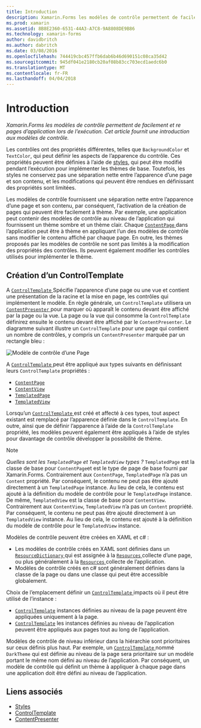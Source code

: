 ```yaml
---
title: Introduction
description: Xamarin.Forms les modèles de contrôle permettent de facilement et re pages d’application lors de l’exécution. Cet article fournit une introduction aux modèles de contrôle.
ms.prod: xamarin
ms.assetid: 8B8E2360-6531-44A3-A7C8-9A8808DE9B86
ms.technology: xamarin-forms
author: davidbritch
ms.author: dabritch
ms.date: 03/08/2016
ms.openlocfilehash: 744419cbc457ffb6dab6b46d690151c08ca35d42
ms.sourcegitcommit: 945df041e2180cb20af08b83cc703ecd1aedc6b0
ms.translationtype: MT
ms.contentlocale: fr-FR
ms.lasthandoff: 04/04/2018
---
```

# <a name="introduction"></a>Introduction

_Xamarin.Forms les modèles de contrôle permettent de facilement et re pages d’application lors de l’exécution. Cet article fournit une introduction aux modèles de contrôle._

Les contrôles ont des propriétés différentes, telles que `BackgroundColor` et `TextColor`, qui peut définir les aspects de l’apparence du contrôle. Ces propriétés peuvent être définies à l’aide de [styles](~/xamarin-forms/user-interface/styles/index.md), qui peut être modifié pendant l’exécution pour implémenter les thèmes de base. Toutefois, les styles ne conservez pas une séparation nette entre l’apparence d’une page et son contenu, et les modifications qui peuvent être rendues en définissant des propriétés sont limitées.

Les modèles de contrôle fournissent une séparation nette entre l’apparence d’une page et son contenu, par conséquent, l’activation de la création de pages qui peuvent être facilement à thème. Par exemple, une application peut contenir des modèles de contrôle au niveau de l’application qui fournissent un thème sombre et un thème clair. Chaque [ `ContentPage` ](https://developer.xamarin.com/api/type/Xamarin.Forms.ContentPage/) dans l’application peut être à thème en appliquant l’un des modèles de contrôle sans modifier le contenu affiché par chaque page. En outre, les thèmes proposés par les modèles de contrôle ne sont pas limités à la modification des propriétés des contrôles. Ils peuvent également modifier les contrôles utilisés pour implémenter le thème.

## <a name="creating-a-controltemplate"></a>Création d’un ControlTemplate

A [ `ControlTemplate` ](https://developer.xamarin.com/api/type/Xamarin.Forms.ControlTemplate/) Spécifie l’apparence d’une page ou une vue et contient une présentation de la racine et la mise en page, les contrôles qui implémentent le modèle. En règle générale, un `ControlTemplate` utilisera un [ `ContentPresenter` ](https://developer.xamarin.com/api/type/Xamarin.Forms.ContentPresenter/) pour marquer où apparaît le contenu devant être affiché par la page ou la vue. La page ou la vue qui consomme la `ControlTemplate` définirez ensuite le contenu devant être affiché par le `ContentPresenter`. Le diagramme suivant illustre un `ControlTemplate` pour une page qui contient un nombre de contrôles, y compris un `ContentPresenter` marquée par un rectangle bleu :

![](introduction-images/control-template.png "Modèle de contrôle d’une Page")

A [ `ControlTemplate` ](https://developer.xamarin.com/api/type/Xamarin.Forms.ControlTemplate/) peut être appliqué aux types suivants en définissant leurs `ControlTemplate` propriétés :

- [`ContentPage`](https://developer.xamarin.com/api/type/Xamarin.Forms.ContentPage/)
- [`ContentView`](https://developer.xamarin.com/api/type/Xamarin.Forms.ContentView/)
- [`TemplatedPage`](https://developer.xamarin.com/api/type/Xamarin.Forms.TemplatedPage/)
- [`TemplatedView`](https://developer.xamarin.com/api/type/Xamarin.Forms.TemplatedView/)

Lorsqu’un [ `ControlTemplate` ](https://developer.xamarin.com/api/type/Xamarin.Forms.ControlTemplate/) est créé et affecté à ces types, tout aspect existant est remplacé par l’apparence définie dans le `ControlTemplate`. En outre, ainsi que de définir l’apparence à l’aide de la `ControlTemplate` propriété, les modèles peuvent également être appliqués à l’aide de styles pour davantage de contrôle développer la possibilité de thème.

> [!NOTE]
>  *Quelles sont les `TemplatedPage` et `TemplatedView` types ?* `TemplatedPage` est la classe de base pour `ContentPage`et est le type de page de base fourni par Xamarin.Forms. Contrairement aux `ContentPage`, `TemplatedPage` n’a pas un `Content` propriété. Par conséquent, le contenu ne peut pas être ajouté directement à un `TemplatedPage` instance. Au lieu de cela, le contenu est ajouté à la définition du modèle de contrôle pour le `TemplatedPage` instance. De même, `TemplatedView` est la classe de base pour `ContentView`. Contrairement aux `ContentView`, `TemplatedView` n’a pas un `Content` propriété. Par conséquent, le contenu ne peut pas être ajouté directement à un `TemplatedView` instance. Au lieu de cela, le contenu est ajouté à la définition du modèle de contrôle pour le `TemplatedView` instance.

Modèles de contrôle peuvent être créées en XAML et c# :

- Les modèles de contrôle créés en XAML sont définies dans un [ `ResourceDictionary` ](https://developer.xamarin.com/api/type/Xamarin.Forms.ResourceDictionary/) qui est assignée à la [ `Resources` ](https://developer.xamarin.com/api/property/Xamarin.Forms.VisualElement.Resources/) collecte d’une page, ou plus généralement à la [ `Resources` ](https://developer.xamarin.com/api/property/Xamarin.Forms.Application.Resources/) collecte de l’application.
- Modèles de contrôle créés en c# sont généralement définies dans la classe de la page ou dans une classe qui peut être accessible globalement.

Choix de l’emplacement définir un [ `ControlTemplate` ](https://developer.xamarin.com/api/type/Xamarin.Forms.ControlTemplate/) impacts où il peut être utilisé de l’instance :

- [`ControlTemplate`](https://developer.xamarin.com/api/type/Xamarin.Forms.ControlTemplate/) instances définies au niveau de la page peuvent être appliquées uniquement à la page.
- [`ControlTemplate`](https://developer.xamarin.com/api/type/Xamarin.Forms.ControlTemplate/) les instances définies au niveau de l’application peuvent être appliqués aux pages tout au long de l’application.

Modèles de contrôle de niveau inférieur dans la hiérarchie sont prioritaires sur ceux définis plus haut. Par exemple, un [ `ControlTemplate` ](https://developer.xamarin.com/api/type/Xamarin.Forms.ControlTemplate/) nommé `DarkTheme` qui est définie au niveau de la page sera prioritaire sur un modèle portant le même nom défini au niveau de l’application. Par conséquent, un modèle de contrôle qui définit un thème à appliquer à chaque page dans une application doit être défini au niveau de l’application.


## <a name="related-links"></a>Liens associés

- [Styles](~/xamarin-forms/user-interface/styles/index.md)
- [ControlTemplate](https://developer.xamarin.com/api/type/Xamarin.Forms.ControlTemplate/)
- [ContentPresenter](https://developer.xamarin.com/api/type/Xamarin.Forms.ContentPresenter/)
